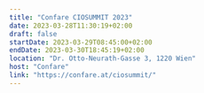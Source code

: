 ```yaml
---
title: "Confare CIOSUMMIT 2023"
date: 2023-03-28T11:30:19+02:00
draft: false
startDate: 2023-03-29T08:45:00+02:00
endDate: 2023-03-30T18:45:19+02:00
location: "Dr. Otto-Neurath-Gasse 3, 1220 Wien"
host: "Confare"
link: "https://confare.at/ciosummit/"
---
```


